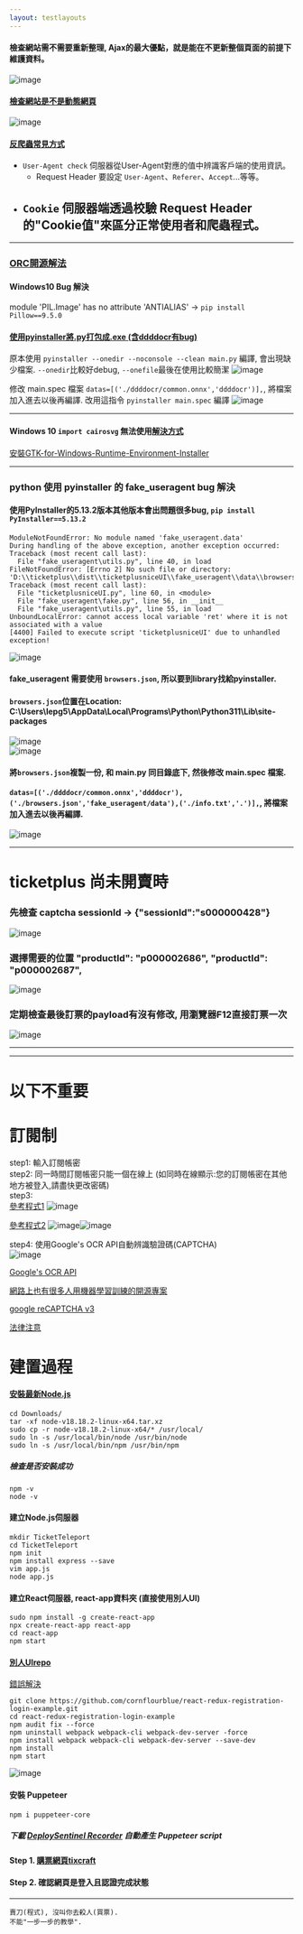 ```yaml
---
layout: testlayouts
---
```


#### 檢查網站需不需要重新整理, Ajax的最大優點，就是能在不更新整個頁面的前提下維護資料。
![image](https://github.com/lepg5487/Stock_God/assets/26459046/6f33d2b8-1d3e-4d79-b613-b170e5f1ce74)

#### [檢查網站是不是動態網頁](https://www.youtube.com/watch?v=n7IiQGu-jCg)
![image](https://github.com/lepg5487/Stock_God/assets/26459046/4eff17f6-9b54-49b5-9d76-0eb8526eba4f) 

#### [反爬蟲常見方式](https://mp.weixin.qq.com/s/6rbASvvrr46Dg32a5kfdMw)
- `User-Agent check` 伺服器從User-Agent對應的值中辨識客戶端的使用資訊。
    - Request Header 要設定 `User-Agent`、`Referer`、`Accept`...等等。 
- `Cookie` 伺服器端透過校驗 Request Header 的"Cookie值"來區分正常使用者和爬蟲程式。
    - 

---

### [ORC開源解法](https://github.com/sml2h3/ddddocr)
#### Windows10 Bug 解決 
module 'PIL.Image' has no attribute 'ANTIALIAS' -> `pip install Pillow==9.5.0`
#### [使用pyinstaller將.py打包成.exe (含ddddocr有bug)](https://zhuanlan.zhihu.com/p/456894600) 
原本使用 `pyinstaller --onedir --noconsole --clean main.py` 編譯, 會出現缺少檔案. `--onedir`比較好debug, `--onefile`最後在使用比較簡潔
![image](https://github.com/lepg5487/Stock_God/assets/26459046/5400c344-1e44-4695-9cbc-d6a30ac8f9d1)

修改 main.spec 檔案 `datas=[('./ddddocr/common.onnx','ddddocr')],`, 將檔案加入進去以後再編譯.
改用這指令 `pyinstaller main.spec` 編譯
![image](https://github.com/lepg5487/Stock_God/assets/26459046/e9b00430-bf19-4c50-a39e-35feb2b67d71)  

---

#### Windows 10 `import cairosvg` 無法使用[解決方式](https://blog.csdn.net/nongcunqq/article/details/113623801)  

[安裝GTK-for-Windows-Runtime-Environment-Installer](https://github.com/tschoonj/GTK-for-Windows-Runtime-Environment-Installer)  

---

### python 使用 pyinstaller 的 fake_useragent bug 解決  
#### 使用PyInstaller的5.13.2版本其他版本會出問題很多bug, `pip install PyInstaller==5.13.2`
```
ModuleNotFoundError: No module named 'fake_useragent.data'
During handling of the above exception, another exception occurred:
Traceback (most recent call last):
  File "fake_useragent\utils.py", line 40, in load
FileNotFoundError: [Errno 2] No such file or directory: 'D:\\ticketplus\\dist\\ticketplusniceUI\\fake_useragent\\data\\browsers.json'
Traceback (most recent call last):
  File "ticketplusniceUI.py", line 60, in <module>
  File "fake_useragent\fake.py", line 56, in __init__
  File "fake_useragent\utils.py", line 55, in load
UnboundLocalError: cannot access local variable 'ret' where it is not associated with a value
[4400] Failed to execute script 'ticketplusniceUI' due to unhandled exception!
```

![image](https://github.com/lepg5487/Stock_God/assets/26459046/a41f339a-afaf-49c2-8baa-7dc33b816698)  

#### fake_useragent 需要使用 `browsers.json`, 所以要到library找給pyinstaller.  
#### `browsers.json`位置在Location: C:\Users\lepg5\AppData\Local\Programs\Python\Python311\Lib\site-packages  
![image](https://github.com/lepg5487/Stock_God/assets/26459046/4bc523a2-42b3-41e3-816f-d890e44ac981)  
![image](https://github.com/lepg5487/Stock_God/assets/26459046/e9181c9b-b108-4880-b044-cc676053692e)  

#### 將`browsers.json`複製一份, 和 main.py 同目錄底下, 然後修改 main.spec 檔案.  
#### `datas=[('./ddddocr/common.onnx','ddddocr'),('./browsers.json','fake_useragent/data'),('./info.txt','.')],`, 將檔案加入進去以後再編譯.  
![image](https://github.com/lepg5487/Stock_God/assets/26459046/0a0ba271-23fd-4c81-ab84-58f2e2b74b67)  

---

# ticketplus 尚未開賣時  
### 先檢查 captcha sessionId -> {"sessionId":"s000000428"}  
![image](https://github.com/lepg5487/Stock_God/assets/26459046/03eeb4dd-ae9b-457a-bfe6-1107ffa05a7b)    

### 選擇需要的位置 "productId": "p000002686", "productId": "p000002687",  
![image](https://github.com/lepg5487/Stock_God/assets/26459046/2b25f94c-5369-44ff-9ffd-96e0495af4c1)  

### 定期檢查最後訂票的payload有沒有修改, 用瀏覽器F12直接訂票一次  
![image](https://github.com/lepg5487/Stock_God/assets/26459046/b4e849b2-a6a4-4038-8ed1-7cf6e8bd92bf)

---






























---

# 以下不重要
# 訂閱制
step1: 輸入訂閱帳密  
step2: 同一時間訂閱帳密只能一個在線上 (如同時在線顯示:您的訂閱帳密在其他地方被登入,請盡快更改密碼)  
step3:  
[參考程式1](https://github.com/max32002/tixcraft_bot)
![image](https://github.com/lepg5487/Stock_God/assets/26459046/1d9bdfac-3047-40a4-b375-d6cda5e0a8da) 

[參考程式2](https://www.youtube.com/watch?v=z-UwpsXY2Q4)
![image](https://github.com/lepg5487/Stock_God/assets/26459046/3507ff5a-8f1d-4956-b24d-3a88d514f6db)![image](https://github.com/lepg5487/Stock_God/assets/26459046/5811883d-7a02-4875-8ea6-a1e00be0c1f8)   

step4: 使用Google's OCR API自動辨識驗證碼(CAPTCHA)  
![image](https://github.com/lepg5487/Stock_God/assets/26459046/dddc3ab5-4f75-46d0-a588-40830d8bccb7)   

[Google's OCR API](https://dev.to/walrusai/using-google-s-ocr-api-with-puppeteer-for-visual-testing-42m6)  

[網路上也有很多人用機器學習訓練的開源專案](https://www.reddit.com/r/node/comments/bg3xr7/how_to_solve_simple_image_capcha_and_submit_it/)  

[google reCAPTCHA v3](https://www.google.com/recaptcha/api2/demo)

[法律注意](https://youtu.be/GTmZ8zd8xZo?t=395)


# 建置過程
#### [安裝最新Node.js](https://nodejs.org/zh-tw/download) 
```
cd Downloads/
tar -xf node-v18.18.2-linux-x64.tar.xz
sudo cp -r node-v18.18.2-linux-x64/* /usr/local/
sudo ln -s /usr/local/bin/node /usr/bin/node
sudo ln -s /usr/local/bin/npm /usr/bin/npm
```
##### 檢查是否安裝成功
```
npm -v
node -v 
```
#### 建立Node.js伺服器
```
mkdir TicketTeleport
cd TicketTeleport
npm init
npm install express --save
vim app.js
node app.js
```

#### 建立React伺服器, react-app資料夾 (直接使用別人UI)
```
sudo npm install -g create-react-app
npx create-react-app react-app
cd react-app
npm start
```

#### [別人UIrepo](https://github.com/cornflourblue/react-redux-registration-login-example)
[錯誤解決](https://github.com/cornflourblue/react-redux-registration-login-example/issues/52)
```
git clone https://github.com/cornflourblue/react-redux-registration-login-example.git
cd react-redux-registration-login-example
npm audit fix --force
npm uninstall webpack webpack-cli webpack-dev-server -force
npm install webpack webpack-cli webpack-dev-server --save-dev
npm install
npm start
```
![image](https://github.com/lepg5487/Stock_God/assets/26459046/92395cdf-0875-4f0a-b8e1-a4be9277b732)

#### 安裝 Puppeteer 
`npm i puppeteer-core`  
##### 下載 [DeploySentinel Recorder](https://github.com/DeploySentinel/Recorder) 自動產生 Puppeteer script   
 
#### Step 1. [購票網頁tixcraft](https://tixcraft.com/activity) 
#### Step 2. 確認網頁是登入且認證完成狀態

---


```
賣刀(程式), 沒叫你去殺人(買票).
不能"一步一步的教學".
```
